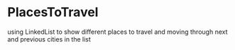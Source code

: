 # PlacesToTravel
using LinkedList to show different places to travel and moving through next and previous cities in the list
